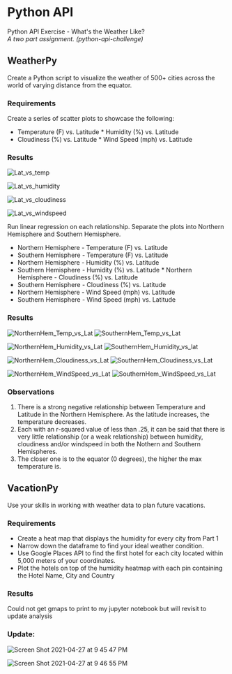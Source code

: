 # Python API
Python API Exercise - What's the Weather Like? <br>
<i>A two part assignment. (python-api-challenge)</i>

## WeatherPy
Create a Python script to visualize the weather of 500+ cities across the world of varying distance from the equator.

### Requirements
Create a series of scatter plots to showcase the following:
* Temperature (F) vs. Latitude
* Humidity (%) vs. Latitude
* Cloudiness (%) vs. Latitude
* Wind Speed (mph) vs. Latitude

### Results
![Lat_vs_temp](https://user-images.githubusercontent.com/22499952/116168127-c1839800-a6cf-11eb-9717-fe6abde97073.png)

![Lat_vs_humidity](https://user-images.githubusercontent.com/22499952/116168143-c9dbd300-a6cf-11eb-9a7b-fadeaaa587f6.png)

![Lat_vs_cloudiness](https://user-images.githubusercontent.com/22499952/116168134-c47e8880-a6cf-11eb-96ee-da9494510c19.png)

![Lat_vs_windspeed](https://user-images.githubusercontent.com/22499952/116168155-cf391d80-a6cf-11eb-94d8-30289e4abeac.png)

Run linear regression on each relationship. Separate the plots into Northern Hemisphere and Southern Hemisphere.
* Northern Hemisphere - Temperature (F) vs. Latitude
* Southern Hemisphere - Temperature (F) vs. Latitude
* Northern Hemisphere - Humidity (%) vs. Latitude
* Southern Hemisphere - Humidity (%) vs. Latitude
* Northern Hemisphere - Cloudiness (%) vs. Latitude
* Southern Hemisphere - Cloudiness (%) vs. Latitude
* Northern Hemisphere - Wind Speed (mph) vs. Latitude
* Southern Hemisphere - Wind Speed (mph) vs. Latitude

### Results
![NorthernHem_Temp_vs_Lat](https://user-images.githubusercontent.com/22499952/116168483-7ae26d80-a6d0-11eb-9f13-7cf00cb85ecc.png)
![SouthernHem_Temp_vs_Lat](https://user-images.githubusercontent.com/22499952/116168501-89c92000-a6d0-11eb-9b04-65a80cc658db.png)

![NorthernHem_Humidity_vs_Lat](https://user-images.githubusercontent.com/22499952/116168507-8e8dd400-a6d0-11eb-9306-db6e532a2e92.png)
![SouthernHem_Humidity_vs_lat](https://user-images.githubusercontent.com/22499952/116168511-90f02e00-a6d0-11eb-809d-42f56102d882.png)

![NorthernHem_Cloudiness_vs_Lat](https://user-images.githubusercontent.com/22499952/116168521-96e60f00-a6d0-11eb-9466-0bbbda768b39.png)
![SouthernHem_Cloudiness_vs_Lat](https://user-images.githubusercontent.com/22499952/116168529-9b122c80-a6d0-11eb-9323-dc9ac16dcce5.png)

![NorthernHem_WindSpeed_vs_Lat](https://user-images.githubusercontent.com/22499952/116168539-a1a0a400-a6d0-11eb-9375-e40e647bc2ec.png)
![SouthernHem_WindSpeed_vs_Lat](https://user-images.githubusercontent.com/22499952/116168544-a5342b00-a6d0-11eb-82c0-4660e486b873.png)

### Observations
1. There is a strong negative relationship between Temperature and Latitude in the Northern Hemisphere. As the latitude increases, the temperature decreases.
2. Each with an r-squared value of less than .25, it can be said that there is very little relationship (or a weak relationship) between humidity, cloudiness and/or windspeed in both the Nothern and Southern Hemispheres.
3. The closer one is to the equator (0 degrees), the higher the max temperature is.

## VacationPy
Use your skills in working with weather data to plan future vacations.

### Requirements
* Create a heat map that displays the humidity for every city from Part 1
* Narrow down the dataframe to find your ideal weather condition.
* Use Google Places API to find the first hotel for each city located within 5,000 meters of your coordinates.
* Plot the hotels on top of the humidity heatmap with each pin containing the Hotel Name, City and Country

### Results
Could not get gmaps to print to my jupyter notebook but will revisit to update analysis

### Update:
![Screen Shot 2021-04-27 at 9 45 47 PM](https://user-images.githubusercontent.com/22499952/116334044-8ef69f80-a7a2-11eb-8153-dbb124ba472c.png)

![Screen Shot 2021-04-27 at 9 46 55 PM](https://user-images.githubusercontent.com/22499952/116334067-99b13480-a7a2-11eb-8cfe-ba706751c35c.png)


